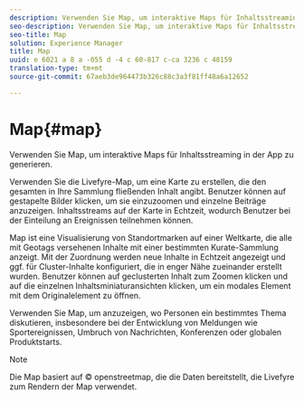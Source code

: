 ```yaml
---
description: Verwenden Sie Map, um interaktive Maps für Inhaltsstreaming in der App zu generieren.
seo-description: Verwenden Sie Map, um interaktive Maps für Inhaltsstreaming in der App zu generieren.
seo-title: Map
solution: Experience Manager
title: Map
uuid: e 6021 a 8 a -055 d -4 c 60-817 c-ca 3236 c 48159
translation-type: tm+mt
source-git-commit: 67aeb3de964473b326c88c3a3f81ff48a6a12652

---
```



# Map{#map}

Verwenden Sie Map, um interaktive Maps für Inhaltsstreaming in der App zu generieren.

Verwenden Sie die Livefyre-Map, um eine Karte zu erstellen, die den gesamten in Ihre Sammlung fließenden Inhalt angibt. Benutzer können auf gestapelte Bilder klicken, um sie einzuzoomen und einzelne Beiträge anzuzeigen. Inhaltsstreams auf der Karte in Echtzeit, wodurch Benutzer bei der Einteilung an Ereignissen teilnehmen können.

Map ist eine Visualisierung von Standortmarken auf einer Weltkarte, die alle mit Geotags versehenen Inhalte mit einer bestimmten Kurate-Sammlung anzeigt. Mit der Zuordnung werden neue Inhalte in Echtzeit angezeigt und ggf. für Cluster-Inhalte konfiguriert, die in enger Nähe zueinander erstellt wurden. Benutzer können auf geclusterten Inhalt zum Zoomen klicken und auf die einzelnen Inhaltsminiaturansichten klicken, um ein modales Element mit dem Originalelement zu öffnen.

Verwenden Sie Map, um anzuzeigen, wo Personen ein bestimmtes Thema diskutieren, insbesondere bei der Entwicklung von Meldungen wie Sportereignissen, Umbruch von Nachrichten, Konferenzen oder globalen Produktstarts.

>[!NOTE]
>
>Die Map basiert auf © openstreetmap, die die Daten bereitstellt, die Livefyre zum Rendern der Map verwendet.

